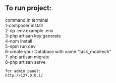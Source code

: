 <h2> To run project:  </h2> 
  command in terminal <br>
    1-composer install <br>
    2-cp .env.example .env <br>
    3-php artisan key:generate <br>
    4-npm install <br>
    5-npm run dev <br>
    6-create your Database with name "task_mobitech" <br> 
    7-php artisan migrate <br>
    8-php artisan serve <br>
    
    for admin panel: 
    http://127.0.0.1/  
